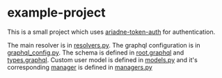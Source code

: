 # example-project

This is a small project which uses
[ariadne-token-auth](https://github.com/IgnisDa/ariadne-token-auth) for authentication.

The main resolver is in [resolvers.py](./example_app/api/resolvers.py). The
graphql configuration is in [graphql_config.py](./example_project/api/graphql_config.py).
The schema is defined in [root.graphql](./example_project/api/schema/root.graphql) and
[types.graphql](./example_app/api/schema/types.graphql). Custom user model is defined
in [models.py](./example_app/models.py) and it's corresponding
[manager](https://docs.djangoproject.com/en/3.1/topics/db/managers/) is defined in
[managers.py](./example_app/managers.py)
